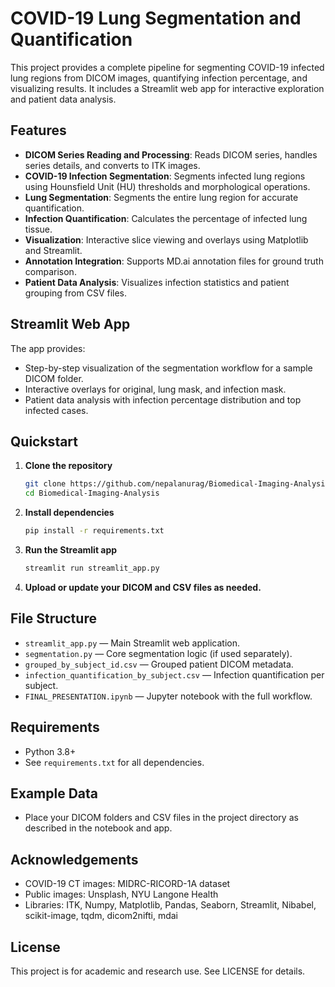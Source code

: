 # COVID-19 Lung Segmentation and Quantification

This project provides a complete pipeline for segmenting COVID-19 infected lung regions from DICOM images, quantifying infection percentage, and visualizing results. It includes a Streamlit web app for interactive exploration and patient data analysis.

## Features

- **DICOM Series Reading and Processing**: Reads DICOM series, handles series details, and converts to ITK images.
- **COVID-19 Infection Segmentation**: Segments infected lung regions using Hounsfield Unit (HU) thresholds and morphological operations.
- **Lung Segmentation**: Segments the entire lung region for accurate quantification.
- **Infection Quantification**: Calculates the percentage of infected lung tissue.
- **Visualization**: Interactive slice viewing and overlays using Matplotlib and Streamlit.
- **Annotation Integration**: Supports MD.ai annotation files for ground truth comparison.
- **Patient Data Analysis**: Visualizes infection statistics and patient grouping from CSV files.

## Streamlit Web App

The app provides:

- Step-by-step visualization of the segmentation workflow for a sample DICOM folder.
- Interactive overlays for original, lung mask, and infection mask.
- Patient data analysis with infection percentage distribution and top infected cases.

## Quickstart

1. **Clone the repository**
   ```bash
   git clone https://github.com/nepalanurag/Biomedical-Imaging-Analysis.git
   cd Biomedical-Imaging-Analysis
   ```
2. **Install dependencies**
   ```bash
   pip install -r requirements.txt
   ```
3. **Run the Streamlit app**
   ```bash
   streamlit run streamlit_app.py
   ```
4. **Upload or update your DICOM and CSV files as needed.**

## File Structure

- `streamlit_app.py` — Main Streamlit web application.
- `segmentation.py` — Core segmentation logic (if used separately).
- `grouped_by_subject_id.csv` — Grouped patient DICOM metadata.
- `infection_quantification_by_subject.csv` — Infection quantification per subject.
- `FINAL_PRESENTATION.ipynb` — Jupyter notebook with the full workflow.

## Requirements

- Python 3.8+
- See `requirements.txt` for all dependencies.

## Example Data

- Place your DICOM folders and CSV files in the project directory as described in the notebook and app.

## Acknowledgements

- COVID-19 CT images: MIDRC-RICORD-1A dataset
- Public images: Unsplash, NYU Langone Health
- Libraries: ITK, Numpy, Matplotlib, Pandas, Seaborn, Streamlit, Nibabel, scikit-image, tqdm, dicom2nifti, mdai

## License

This project is for academic and research use. See LICENSE for details.
